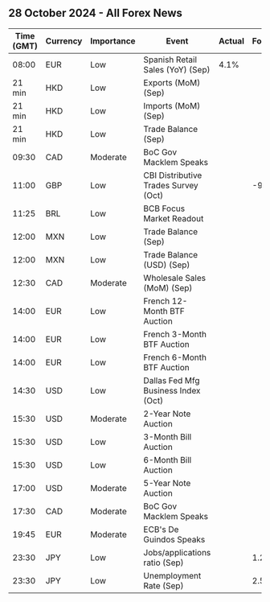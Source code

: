 ## 28 October 2024 - All Forex News

| Time (GMT) | Currency | Importance | Event | Actual | Forecast | Previous |
|------|----------|------------|-------|--------|----------|----------|
| 08:00 | EUR | Low | Spanish Retail Sales (YoY) (Sep) | 4.1% |  | 2.4% |
| 21 min | HKD | Low | Exports (MoM) (Sep) |  |  | 6.4% |
| 21 min | HKD | Low | Imports (MoM) (Sep) |  |  | 7.9% |
| 21 min | HKD | Low | Trade Balance (Sep) |  |  | -33.1B |
| 09:30 | CAD | Moderate | BoC Gov Macklem Speaks |  |  |  |
| 11:00 | GBP | Low | CBI Distributive Trades Survey (Oct) |  | -9 | 4 |
| 11:25 | BRL | Low | BCB Focus Market Readout |  |  |  |
| 12:00 | MXN | Low | Trade Balance (Sep) |  |  | -4.868B |
| 12:00 | MXN | Low | Trade Balance (USD) (Sep) |  |  | -2.565B |
| 12:30 | CAD | Moderate | Wholesale Sales (MoM) (Sep) |  |  | -0.6% |
| 14:00 | EUR | Low | French 12-Month BTF Auction |  |  | 2.593% |
| 14:00 | EUR | Low | French 3-Month BTF Auction |  |  | 3.071% |
| 14:00 | EUR | Low | French 6-Month BTF Auction |  |  | 2.824% |
| 14:30 | USD | Low | Dallas Fed Mfg Business Index (Oct) |  |  | -9.0 |
| 15:30 | USD | Moderate | 2-Year Note Auction |  |  | 3.520% |
| 15:30 | USD | Low | 3-Month Bill Auction |  |  | 4.510% |
| 15:30 | USD | Low | 6-Month Bill Auction |  |  | 4.310% |
| 17:00 | USD | Moderate | 5-Year Note Auction |  |  | 3.519% |
| 17:30 | CAD | Moderate | BoC Gov Macklem Speaks |  |  |  |
| 19:45 | EUR | Moderate | ECB's De Guindos Speaks |  |  |  |
| 23:30 | JPY | Low | Jobs/applications ratio (Sep) |  | 1.23 | 1.23 |
| 23:30 | JPY | Low | Unemployment Rate (Sep) |  | 2.5% | 2.5% |
